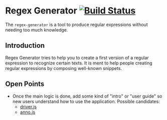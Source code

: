 # Regex Generator [![Build Status](https://travis-ci.com/noxone/regex-generator.svg?branch=develop)](https://travis-ci.com/noxone/regex-generator)


The ``regex-generator`` is a tool to produce regular expressions without needing too much knowledge.

## Introduction

Regex Generator tries to help you to create a first version of a regular expression to recognize certain texts. It is ment to help people creating regular expressions by composing well-known snippets.

## Open Points

- Once the main logic is done, add some kind of "intro" or "user guide" so new users understand how to use the application. Possible candidates:
  - [driver.js](https://kamranahmed.info/driver.js/)
  - [anno.js](https://github.com/iamdanfox/anno.js)
